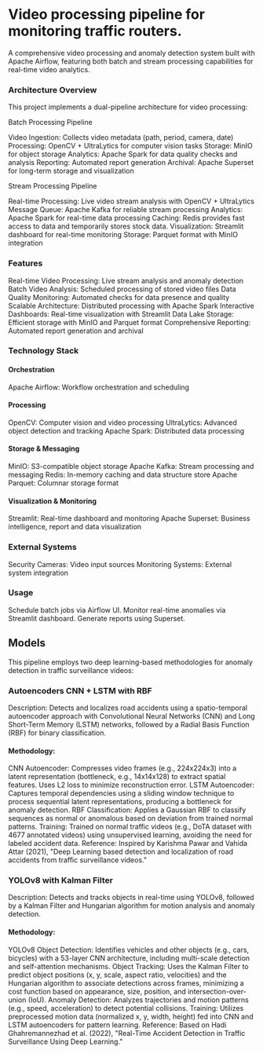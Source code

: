 # Video processing pipeline for monitoring traffic routers.
A comprehensive video processing and anomaly detection system built with Apache Airflow, featuring both batch and stream processing capabilities for real-time video analytics.
### Architecture Overview
This project implements a dual-pipeline architecture for video processing:

Batch Processing Pipeline

Video Ingestion: Collects video metadata (path, period, camera, date)
Processing: OpenCV + UltraLytics for computer vision tasks
Storage: MinIO for object storage
Analytics: Apache Spark for data quality checks and analysis
Reporting: Automated report generation
Archival: Apache Superset for long-term storage and visualization

Stream Processing Pipeline

Real-time Processing: Live video stream analysis with OpenCV + UltraLytics
Message Queue: Apache Kafka for reliable stream processing
Analytics: Apache Spark for real-time data processing
Caching: Redis provides fast access to data and temporarily stores stock data.
Visualization: Streamlit dashboard for real-time monitoring
Storage: Parquet format with MinIO integration

### Features

Real-time Video Processing: Live stream analysis and anomaly detection
Batch Video Analysis: Scheduled processing of stored video files
Data Quality Monitoring: Automated checks for data presence and quality
Scalable Architecture: Distributed processing with Apache Spark
Interactive Dashboards: Real-time visualization with Streamlit
Data Lake Storage: Efficient storage with MinIO and Parquet format
Comprehensive Reporting: Automated report generation and archival

### Technology Stack
#### Orchestration

Apache Airflow: Workflow orchestration and scheduling

#### Processing

OpenCV: Computer vision and video processing
UltraLytics: Advanced object detection and tracking
Apache Spark: Distributed data processing

#### Storage & Messaging

MinIO: S3-compatible object storage
Apache Kafka: Stream processing and messaging
Redis: In-memory caching and data structure store
Apache Parquet: Columnar storage format

#### Visualization & Monitoring

Streamlit: Real-time dashboard and monitoring
Apache Superset: Business intelligence, report and data visualization

### External Systems

Security Cameras: Video input sources
Monitoring Systems: External system integration

### Usage

Schedule batch jobs via Airflow UI.
Monitor real-time anomalies via Streamlit dashboard.
Generate reports using Superset.

## Models

This pipeline employs two deep learning-based methodologies for anomaly detection in traffic surveillance videos:

### Autoencoders CNN + LSTM with RBF
Description: Detects and localizes road accidents using a spatio-temporal autoencoder approach with Convolutional Neural Networks (CNN) and Long Short-Term Memory (LSTM) networks, followed by a Radial Basis Function (RBF) for binary classification.

#### Methodology:
CNN Autoencoder: Compresses video frames (e.g., 224x224x3) into a latent representation (bottleneck, e.g., 14x14x128) to extract spatial features. Uses L2 loss to minimize reconstruction error.
LSTM Autoencoder: Captures temporal dependencies using a sliding window technique to process sequential latent representations, producing a bottleneck for anomaly detection.
RBF Classification: Applies a Gaussian RBF to classify sequences as normal or anomalous based on deviation from trained normal patterns.
Training: Trained on normal traffic videos (e.g., DoTA dataset with 4677 annotated videos) using unsupervised learning, avoiding the need for labeled accident data.
Reference: Inspired by Karishma Pawar and Vahida Attar (2021), "Deep Learning based detection and localization of road accidents from traffic surveillance videos."

### YOLOv8 with Kalman Filter
Description: Detects and tracks objects in real-time using YOLOv8, followed by a Kalman Filter and Hungarian algorithm for motion analysis and anomaly detection.

#### Methodology:
YOLOv8 Object Detection: Identifies vehicles and other objects (e.g., cars, bicycles) with a 53-layer CNN architecture, including multi-scale detection and self-attention mechanisms.
Object Tracking: Uses the Kalman Filter to predict object positions (x, y, scale, aspect ratio, velocities) and the Hungarian algorithm to associate detections across frames, minimizing a cost function based on appearance, size, position, and intersection-over-union (IoU).
Anomaly Detection: Analyzes trajectories and motion patterns (e.g., speed, acceleration) to detect potential collisions.
Training: Utilizes preprocessed motion data (normalized x, y, width, height) fed into CNN and LSTM autoencoders for pattern learning.
Reference: Based on Hadi Ghahremannezhad et al. (2022), "Real-Time Accident Detection in Traffic Surveillance Using Deep Learning."

